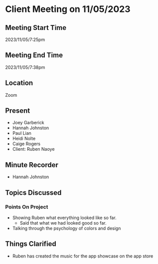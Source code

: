 # Client Meeting on 11/05/2023
## Meeting Start Time
2023/11/05/7:25pm
## Meeting End Time
2023/11/05/7:38pm
## Location
Zoom
## Present
- Joey Garberick
- Hannah Johnston
- Paul Lian
- Heidi Nolte
- Caige Rogers
- Client: Ruben Naoye
## Minute Recorder
- Hannah Johnston
## Topics Discussed 
### Points On Project
- Showing Ruben what everything looked like so far.
  - Said that what we had looked good so far.
- Talking through the psychology of colors and design
## Things Clarified
- Ruben has created the music for the app showcase on the app store

